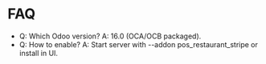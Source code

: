 # FAQ

- Q: Which Odoo version? A: 16.0 (OCA/OCB packaged).
- Q: How to enable? A: Start server with --addon pos_restaurant_stripe or install in UI.
